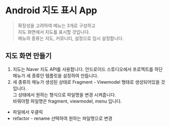 # Android 지도 표시 App 
> 확장성을 고려하여 메뉴는 3개로 구성하고 <br>
> 지도 화면에서 지도를 표시할 것입니다. <br>
> 메뉴의 종류는 지도, 커뮤니티, 설정으로 임시 설정합니다.<br>

## 지도 화면 만들기 
1. 지도는 Naver 지도 API를 사용합니다. 
안드로이드 스튜디오에서 프로젝트를 하단 메뉴가 세 종류인 템플릿을 설정하여 만듭니다. 
2. 세 종류의 메뉴가 생성된 상태로 Fragment - Viewmodel 형태로 생성되어있을 것입니다. <br>
그 상태에서 원하는 형식으로 파일명을 변경 시켜줍니다. <br> 
바꿔야할 파일명은 fragment, viewmodel, menu 입니다. 
- 파일에서 우클릭
- refactor - rename 선택하여 원하는 파일명으로 변경


